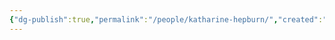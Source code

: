 ```yaml
---
{"dg-publish":true,"permalink":"/people/katharine-hepburn/","created":"2023-12-01T11:05:04.499-06:00","updated":"2023-12-01T11:03:22.275-06:00"}
---
```


